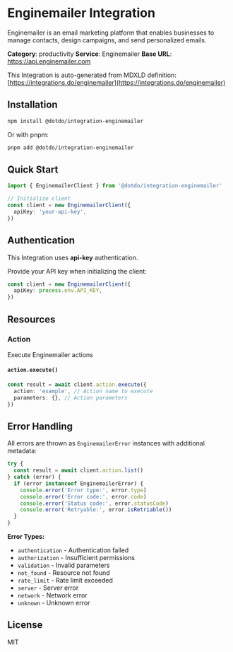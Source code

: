 # Enginemailer Integration

Enginemailer is an email marketing platform that enables businesses to manage contacts, design campaigns, and send personalized emails.

**Category**: productivity
**Service**: Enginemailer
**Base URL**: https://api.enginemailer.com

This Integration is auto-generated from MDXLD definition: [https://integrations.do/enginemailer](https://integrations.do/enginemailer)

## Installation

```bash
npm install @dotdo/integration-enginemailer
```

Or with pnpm:

```bash
pnpm add @dotdo/integration-enginemailer
```

## Quick Start

```typescript
import { EnginemailerClient } from '@dotdo/integration-enginemailer'

// Initialize client
const client = new EnginemailerClient({
  apiKey: 'your-api-key',
})
```

## Authentication

This Integration uses **api-key** authentication.

Provide your API key when initializing the client:

```typescript
const client = new EnginemailerClient({
  apiKey: process.env.API_KEY,
})
```

## Resources

### Action

Execute Enginemailer actions

#### `action.execute()`

```typescript
const result = await client.action.execute({
  action: 'example', // Action name to execute
  parameters: {}, // Action parameters
})
```

## Error Handling

All errors are thrown as `EnginemailerError` instances with additional metadata:

```typescript
try {
  const result = await client.action.list()
} catch (error) {
  if (error instanceof EnginemailerError) {
    console.error('Error type:', error.type)
    console.error('Error code:', error.code)
    console.error('Status code:', error.statusCode)
    console.error('Retryable:', error.isRetriable())
  }
}
```

**Error Types:**

- `authentication` - Authentication failed
- `authorization` - Insufficient permissions
- `validation` - Invalid parameters
- `not_found` - Resource not found
- `rate_limit` - Rate limit exceeded
- `server` - Server error
- `network` - Network error
- `unknown` - Unknown error

## License

MIT
